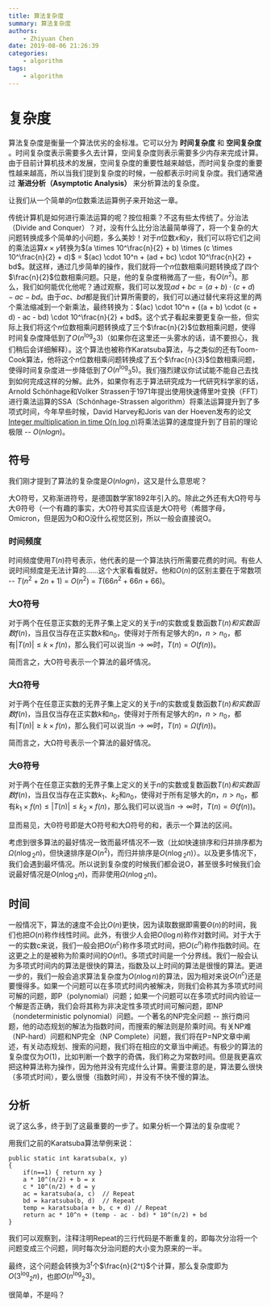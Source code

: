 ```yaml
---
title: 算法复杂度
summary: 算法复杂度
authors:
    - Zhiyuan Chen
date: 2019-08-06 21:26:39
categories: 
    - algorithm
tags:
    - algorithm
---
```


# 复杂度

算法复杂度是衡量一个算法优劣的金标准。它可以分为 **时间复杂度** 和 **空间复杂度** 。时间复杂度表示需要多久去计算，空间复杂度则表示需要多少内存来完成计算。由于目前计算机技术的发展，空间复杂度的重要性越来越低，而时间复杂度的重要性越来越高，所以当我们提到复杂度的时候，一般都表示时间复杂度。我们通常通过 **渐进分析（Asymptotic Analysis）** 来分析算法的复杂度。

让我们从一个简单的$n$位数乘法运算例子来开始这一章。

传统计算机是如何进行乘法运算的呢？按位相乘？不这有些太传统了。分治法（Divide and Conquer）？对，没有什么比分治法最简单得了，将一个复杂的大问题转换成多个简单的小问题，多么美妙！对于$n$位数$x$和$y$，我们可以将它们之间的乘法运算$x \times y$转换为$(a \times 10^\frac{n}{2} + b) \times (c \times 10^\frac{n}{2} + d)$ = $(ac) \cdot 10^n + (ad + bc) \cdot 10^\frac{n}{2} + bd$。就这样，通过几步简单的操作，我们就将一个$n$位数相乘问题转换成了四个$\frac{n}{2}$位数相乘问题。只是，他的复杂度稍微高了一些，有$O(n{^2})$。那么，我们如何能优化他呢？通过观察，我们可以发现$ad + bc = (a + b) \cdot (c + d) - ac - bd$。由于$ac$、$bd$都是我们计算所需要的，我们可以通过替代来将这里的两个乘法缩减到一个新乘法，最终转换为：$(ac) \cdot 10^n + ((a + b) \cdot (c + d) - ac - bd) \cdot 10^\frac{n}{2} + bd$。这个式子看起来要更复杂一些，但实际上我们将这个$n$位数相乘问题转换成了三个$\frac{n}{2}$位数相乘问题，使得时间复杂度降低到了$O(n{^\log{_2}3})$（如果你在这里还一头雾水的话，请不要担心，我们稍后会详细解释）。这个算法也被称作Karatsuba算法，与之类似的还有Toom-Cook算法，他将这个$n$位数相乘问题转换成了五个$\frac{n}{3}$位数相乘问题，使得时间复杂度进一步降低到了$O(n{^\log{_3}5})$。我们强烈建议你试试能不能自己去找到如何完成这样的分解。此外，如果你有志于算法研究成为一代研究科学家的话，Arnold Schönhage和Volker Strassen于1971年提出使用快速傅里叶变换（FFT）进行乘法运算的SSA（Schönhage-Strassen algorithm）将乘法运算提升到了多项式时间，今年早些时候，David Harvey和Joris van der Hoeven发布的论文[Integer multiplication in time O(n log n)](https://hal.archives-ouvertes.fr/hal-02070778/document)将乘法运算的速度提升到了目前的理论极限 -- $O(n log n)$。

## 符号

我们刚才提到了算法的复杂度是$O(n log n)$，这又是什么意思呢？

大O符号，又称渐进符号，是德国数学家1892年引入的。除此之外还有大Ω符号与大Θ符号（一个有趣的事实，大O符号其实应该是大Ο符号（希腊字母，Omicron，但是因为Ο和O没什么视觉区别，所以一般会直接说O。

### 时间频度

时间频度使用$T(n)$符号表示，他代表的是一个算法执行所需要花费的时间。有些人说时间频度是无法计算的……这个大家看看就好。他和$O(n)$的区别主要在于常数项 -- $T(n^2 + 2n + 1)$ = $O(n^2)$ = $T(66n^2 + 66n + 66)$。

### 大O符号

对于两个在任意正实数的无界子集上定义的关于$n$的实数或复数函数$T(n)$$和实数函数f(n)$，当且仅当存在正实数$k$和$n{_0}$，使得对于所有足够大的$n$，$n>n{_0}$，都有$\left|T(n)\right| \leq k \times f(n)$，那么我们可以说当$n \to \infty$时，$T(n) = O(f(n))$。

简而言之，大O符号表示一个算法的最坏情况。

### 大Ω符号

对于两个在任意正实数的无界子集上定义的关于$n$的实数或复数函数$T(n)$$和实数函数f(n)$，当且仅当存在正实数$k$和$n{_0}$，使得对于所有足够大的$n$，$n>n{_0}$，都有$\left|T(n)\right| \geq k \times f(n)$，那么我们可以说当$n \to \infty$时，$T(n) = Ω(f(n))$。

简而言之，大Ω符号表示一个算法的最好情况。

### 大Θ符号

对于两个在任意正实数的无界子集上定义的关于$n$的实数或复数函数$T(n)$$和实数函数f(n)$，当且仅当存在正实数$k{_1}$、$k{_2}$和$n{_0}$，使得对于所有足够大的$n$，$n>n{_0}$，都有$k{_1} \times f(n) \leq \left|T(n)\right| \leq k{_2} \times f(n)$，那么我们可以说当$n \to \infty$时，$T(n) = Θ(f(n))$。

显而易见，大Θ符号即是大O符号和大Ω符号的和，表示一个算法的区间。

考虑到很多算法的最好情况一致而最坏情况不一致（比如快速排序和归并排序都为$Ω(n\log{_2}n)$，但快速排序是$O(n{^2})$，而归并排序是$O(n\log{_2}n)$）。以及更多情况下，我们会遇到最坏情况。所以说到复杂度的时候我们都会说O，甚至很多时候我们会说最好情况是$O(n\log{_2}n)$，而非使用$Ω(n\log{_2}n)$。

## 时间

一般情况下，算法的速度不会比$O(n)$更快，因为读取数据即需要$Θ(n)$的时间，我们也把$O(n)$称作线性时间。此外，有很少人会把$O(\log n)$称作对数时间。对于大于一的实数c来说，我们一般会把$O(n^c)$称作多项式时间，把$O(c^n)$称作指数时间。在这更之上的是被称为阶乘时间的$O(n!)$。多项式时间是一个分界线。我们一般会认为多项式时间内的算法是很快的算法，指数及以上时间的算法是很慢的算法。更进一步的，我们一般会追求算法复杂度为$O(n\log n)$的算法，因为相对来说$O(n^c)$还是要慢得多。如果一个问题可以在多项式时间内被解决，则我们会称其为多项式时间可解的问题，即P（polynomial）问题；如果一个问题可以在多项式时间内验证一个解是否正确，我们会将其称为非决定性多项式时间可解问题，即NP（nondeterministic polynomial）问题。一个著名的NP完全问题 -- 旅行商问题，他的动态规划的解法为指数时间，而搜索的解法则是阶乘时间。有关NP难（NP-hard）问题和NP完全（NP Complete）问题，我们将在P=NP文章中阐述，有关动态规划、搜索的问题，我们将在相应的文章当中阐述。有极少的算法的复杂度仅为$O(1)$，比如判断一个数字的奇偶，我们称之为常数时间。但是我更喜欢把这种算法称为操作，因为他并没有完成什么计算。需要注意的是，算法要么很快（多项式时间），要么很慢（指数时间），并没有不快不慢的算法。

## 分析

说了这么多，终于到了这最重要的一步了。如果分析一个算法的复杂度呢？

用我们之前的Karatsuba算法举例来说：

    public static int karatsuba(x, y)
    {
        if(n==1) { return xy }
        a * 10^(n/2) + b = x
        c * 10^(n/2) + d = y
        ac = karatsuba(a, c)  // Repeat
        bd = karatsuba(b, d)  // Repeat
        temp = karatsuba(a + b, c + d) // Repeat
        return ac * 10^n + (temp - ac - bd) * 10^(n/2) + bd
    }

我们可以观察到，注释注明Repeat的三行代码是不断重复的，即每次分治将一个问题变成三个问题，同时每次分治问题的大小变为原来的一半。

最终，这个问题会转换为$3^t$个$\frac{n}{2^t}$个计算，那么复杂度即为$O(3{^\log{_2}n})$，也即$O(n{^\log{_2}3})$。

很简单，不是吗？
